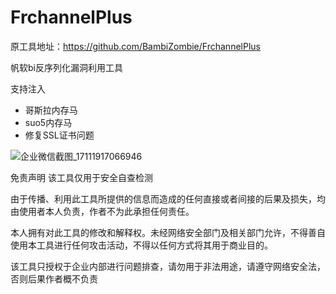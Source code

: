 # FrchannelPlus

原工具地址：https://github.com/BambiZombie/FrchannelPlus

帆软bi反序列化漏洞利用工具

支持注入 
- 哥斯拉内存马
- suo5内存马
- 修复SSL证书问题


![企业微信截图_17111917066946](https://github.com/BambiZombie/FrchannelPlus/assets/84751437/396fc254-fbef-4bdb-9d57-6229d8c4d323)


免责声明
该工具仅用于安全自查检测

由于传播、利用此工具所提供的信息而造成的任何直接或者间接的后果及损失，均由使用者本人负责，作者不为此承担任何责任。

本人拥有对此工具的修改和解释权。未经网络安全部门及相关部门允许，不得善自使用本工具进行任何攻击活动，不得以任何方式将其用于商业目的。

该工具只授权于企业内部进行问题排查，请勿用于非法用途，请遵守网络安全法，否则后果作者概不负责
